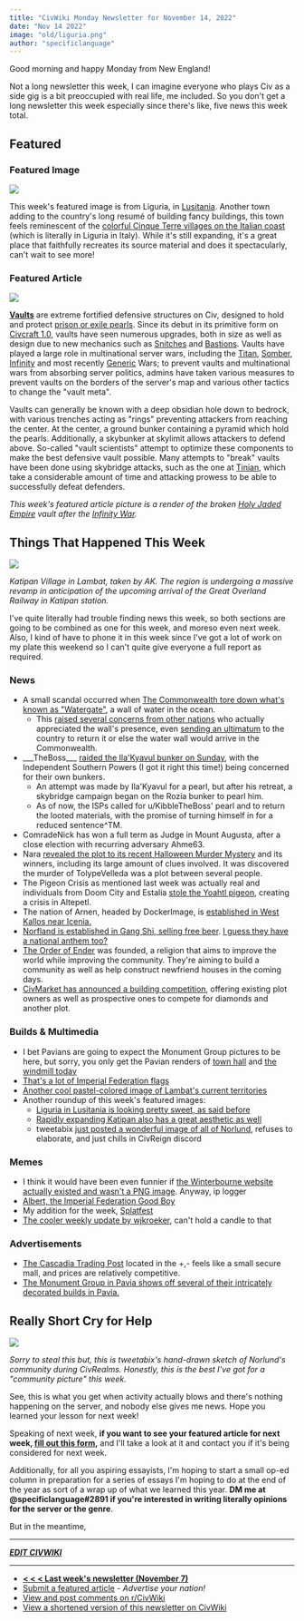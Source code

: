 ```yaml
---
title: "CivWiki Monday Newsletter for November 14, 2022"
date: "Nov 14 2022"
image: "old/liguria.png"
author: "specificlanguage"
---
```


Good morning and happy Monday from New England!

Not a long newsletter this week, I can imagine everyone who plays Civ as a side gig is a bit preoccupied with real life, me included. So you don't get a long newsletter this week especially since there's like, five news this week total.

## Featured

### Featured Image

![](https://cdn.discordapp.com/attachments/427230933222031372/1040413215546421248/2022-11-10_20.44.50.png)

This week's featured image is from Liguria, in [Lusitania](https://civwiki.org/wiki/Lusitania). Another town adding to the country's long resumé of building fancy buildings, this town feels reminescent of the [colorful Cinque Terre villages on the Italian coast](https://en.wikipedia.org/wiki/Lerici) (which is literally in Liguria in Italy). While it's still expanding, it's a great place that faithfully recreates its source material and does it spectacularly, can't wait to see more!

### Featured Article

![](https://static.miraheze.org/civwikiwiki/5/55/Best_Western.png)

**[Vaults](https://civwiki.org/wiki/Vault)** are extreme fortified defensive structures on Civ, designed to hold and protect [prison or exile pearls](https://civwiki.org/wiki/Exile_Pearl). Since its debut in its primitive form on [Civcraft 1.0](https://civwiki.org/wiki/Civcraft_1.0), vaults have seen numerous upgrades, both in size as well as design due to new mechanics such as [Snitches](https://civwiki.org/wiki/Snitch) and [Bastions](https://civwiki.org/wiki/Bastion). Vaults have played a large role in multinational server wars, including the [Titan](https://civwiki.org/wiki/Titan_War), [Somber](https://civwiki.org/wiki/Somber_War), [Infinity](https://civwiki.org/wiki/Infinity_War) and most recently [Generic](https://civwiki.org/wiki/Estalia-Rhode_Island-War) Wars; to prevent vaults and multinational wars from absorbing server politics, admins have taken various measures to prevent vaults on the borders of the server's map and various other tactics to change the "vault meta".

Vaults can generally be known with a deep obsidian hole down to bedrock, with various trenches acting as "rings" preventing attackers from reaching the center. At the center, a ground bunker containing a pyramid which hold the pearls. Additionally, a skybunker at skylimit allows attackers to defend above. So-called "vault scientists" attempt to optimize these components to make the best defensive vault possible. Many attempts to "break" vaults have been done using skybridge attacks, such as the one at [Tinian](https://civwiki.org/wiki/Tinian), which take a considerable amount of time and attacking prowess to be able to successfully defeat defenders.

*This week's featured article picture is a render of the broken [Holy Jaded Empire](https://civwiki.org/wiki/Holy_Jaded_Empire) vault after the [Infinity War](https://civwiki.org/wiki/Infinity_War).*

## Things That Happened This Week

![](https://cdn.discordapp.com/attachments/883001976617582592/1041011872398311516/image.png)

*Katipan Village in Lambat, taken by AK. The region is undergoing a massive revamp in anticipation of the upcoming arrival of the Great Overland Railway in Katipan station.*

I've quite literally had trouble finding news this week, so both sections are going to be combined as one for this week, and moreso even next week. Also, I kind of have to phone it in this week since I've got a lot of work on my plate this weekend so I can't quite give everyone a full report as required.

### News

- A small scandal occurred when [The Commonwealth tore down what's known as "Watergate"](https://www.reddit.com/r/CivMC/comments/yoturp/watergate_has_fallen/), a wall of water in the ocean.
  - This [raised several concerns from other nations](https://www.reddit.com/r/CivMC/comments/yp0t5e/period_of_mourning/) who actually appreciated the wall's presence, even [sending an ultimatum](https://www.reddit.com/r/CivMC/comments/yp2vy1/ultimatum/) to the country to return it or else the water wall would arrive in the Commonwealth.
- \_\_\_TheBoss\_\_\_ [raided the Ila'Kyavul bunker on Sunday](https://www.reddit.com/r/CivMC/comments/yuo6ma/rozia_raids_ilakyavul_isp_responds_terms/), with the Independent Southern Powers (I got it right this time!) being concerned for their own bunkers.
  - An attempt was made by Ila'Kyavul for a pearl, but after his retreat, a skybridge campaign began on the Rozia bunker to pearl him.
  - As of now, the ISPs called for u/KibbleTheBoss' pearl and to return the looted materials, with the promise of turning himself in for a reduced sentence^TM.
- ComradeNick has won a full term as Judge in Mount Augusta, after a close election with recurring adversary Ahme63.
- Nara [revealed the plot to its recent Halloween Murder Mystery](https://www.reddit.com/r/CivMC/comments/ytew91/murder_mystery_epilogue/) and its winners, including its large amount of clues involved. It was discovered the murder of TolypeVelleda was a plot between several people.
- The Pigeon Crisis as mentioned last week was actually real and individuals from Doom City and Estalia [stole the Yoahtl pigeon](https://www.reddit.com/r/CivMC/comments/ytsouf/the_pigeon_crisis_at_yoahtl/), creating a crisis in Altepetl.
- The nation of Arnen, headed by DockerImage, is [established in West Kallos near Icenia.](https://www.reddit.com/r/CivMC/comments/yu5j7n/the_nation_of_arnen/)
- [Norfland is established in Gang Shi, selling free beer](https://www.reddit.com/r/CivMC/comments/yulra0/gang_shi_province_of_norfland_is_now_open_to_the/). [I guess they have a national anthem too?](https://www.reddit.com/r/CivMC/comments/yuls3c/norfland_national_anthem_gang_shi/)
- [The Order of Ender](https://discord.gg/wyrm7u3tWW) was founded, a religion that aims to improve the world while improving the community. They're aiming to build a community as well as help construct newfriend houses in the coming days.
- [CivMarket has announced a building competition](https://discord.com/channels/974767439348920380/974767441693536329/1041476144953835621), offering existing plot owners as well as prospective ones to compete for diamonds and another plot.

### Builds & Multimedia

- I bet Pavians are going to expect the Monument Group pictures to be here, but sorry, you only get the Pavian renders of [town hall](https://cdn.discordapp.com/attachments/963450138192404491/1040900095056556092/2022-11-12_19.04.41.png) and [the windmill today](https://cdn.discordapp.com/attachments/963450138192404491/1041264822236483685/2022-11-13_16.45.23.png)
- [That's a lot of Imperial Federation flags](https://www.reddit.com/r/CivMC/comments/ysgxdm/flags_of_the_if/)
- [Another cool pastel-colored image of Lambat's current territories](https://www.reddit.com/r/CivMC/comments/ypozj6/lambat_november_areametro_map/)
- Another roundup of this week's featured images:
  - [Liguria in Lusitania is looking pretty sweet, as said before](https://cdn.discordapp.com/attachments/427230933222031372/1040413215546421248/2022-11-10_20.44.50.png)
  - [Rapidly expanding Katipan also has a great aesthetic as well](https://cdn.discordapp.com/attachments/883001976617582592/1041011872398311516/image.png)
  - tweetabix [just posted a wonderful image of all of Norlund](https://cdn.discordapp.com/attachments/908502662146838538/1039216688215896064/PXL_20221107_163424414.MP.jpg), refuses to elaborate, and just chills in CivReign discord

### Memes

- I think it would have been even funnier if [the Winterbourne website actually existed and wasn't a PNG image](https://www.reddit.com/r/CivMC/comments/yozzoj/the_winterbourne_government_internet_webpage_has/). Anyway, ip logger
- [Albert, the Imperial Federation Good Boy](https://www.reddit.com/r/CivMC/comments/yrst3p/best_boy_in_the_server/)
- My addition for the week, [Splatfest](https://www.reddit.com/r/splatoon/comments/ytt4v5/the_pokemon_splatfest_in_a_nutshell/)
- [The cooler weekly update by wjkroeker](https://www.reddit.com/r/CivMC/comments/ypy80a/wjeekly_update_2/), can't hold a candle to that

### Advertisements

- [The Cascadia Trading Post](https://www.reddit.com/r/CivMC/comments/yqau1l/cascadia_trading_post/) located in the +,- feels like a small secure mall, and prices are relatively competitive.
- [The Monument Group in Pavia shows off several of their intricately decorated builds in Pavia.](https://www.reddit.com/r/CivMC/comments/yrwpk1/monument_group_property_development/)

## Really Short Cry for Help

![](https://cdn.discordapp.com/attachments/908502662146838538/1039216688215896064/PXL_20221107_163424414.MP.jpg)

*Sorry to steal this but, this is tweetabix's hand-drawn sketch of Norlund's community during CivRealms. Honestly, this is the best I've got for a "community picture" this week.*

See, this is what you get when activity actually blows and there's nothing happening on the server, and nobody else gives me news. Hope you learned your lesson for next week!

Speaking of next week, **if you want to see your featured article for next week, [fill out this form](https://forms.gle/SZbWZQRDBxhPUNQF9),** and I'll take a look at it and contact you if it's being considered for next week.

Additionally, for all you aspiring essayists, I'm hoping to start a small op-ed column in preparation for a series of essays I'm hoping to do at the end of the year as sort of a wrap up of what we learned this year. **DM me at @specificlanguage#2891 if you're interested in writing literally opinions for the server or the genre**.

But in the meantime,

---

[***EDIT CIVWIKI***](https://civwiki.org)

---

- [**< < < Last week's newsletter (November 7)**](/newsletter-11-07)
- [Submit a featured article](https://forms.gle/SZbWZQRDBxhPUNQF9) - *Advertise your nation!*
- [View and post comments on r/CivWiki](https://reddit.com/r/civwiki)
- [View a shortened version of this newsletter on CivWiki](https://civwiki.org/wiki/CivWiki:Features)